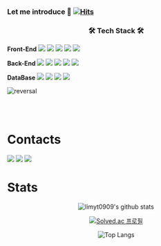### Let me introduce 👋 [![Hits](https://hits.seeyoufarm.com/api/count/incr/badge.svg?url=https%3A%2F%2Fgithub.com%2Flimyt0909%2Fhit-counter&count_bg=%2379C83D&title_bg=%23555555&icon=&icon_color=%23E7E7E7&title=hits&edge_flat=false)](https://hits.seeyoufarm.com)
 <!--
 ![header](https://capsule-render.vercel.app/api?type=wave&color=auto&height=300&section=header&text=Dragon_World&fontSize=50&animation=fadeIn)
-->


<h3 align="center"><b>🛠 Tech Stack 🛠</b></h3>

**Front-End**
<img src="https://img.shields.io/badge/React-black?style=flat-the-square&logo=React&logoColor=#61DAFB">
<img src="https://img.shields.io/badge/MUI-007FFF?style=flat-the-square&logo=MUI&logoColor=white">
<img src="https://img.shields.io/badge/JavaScript-F7DF1E?style=flat-the-square&logo=JavaScript&logoColor=white">
<img src="https://img.shields.io/badge/TypeScript-3178C6?style=flat-the-square&logo=TypeScript&logoColor=white">
<img src="https://img.shields.io/badge/Redux -764ABC?style=flat-the-square&logo=Redux&logoColor=white">

**Back-End**
<img src="https://img.shields.io/badge/Node.js-339933?style=flat-square&logo=Node.js&logoColor=white"/>
<img src= "https://img.shields.io/badge/Sequelize-52B0E7?style=flat-square&logo=Sequelize&logoColor=white" />
<img src="https://img.shields.io/badge/Amazon AWS-232F3E?style=flat-square&logo=Amazon%20AWS&logoColor=white"/>
<img src= "https://img.shields.io/badge/Docker-2496ED?style=flat-square&logo=Docker&logoColor=white" />
<img src="https://img.shields.io/badge/GraphQL-E10098?style=flat-the-square&logo=GraphQL&logoColor=white">

**DataBase**
<img src="https://img.shields.io/badge/PostgreSQL-4169E1?style=flat-square&logo=PostgreSQL&logoColor=white"/>
<img src="https://img.shields.io/badge/MySQL-4479A1?style=flat-square&logo=MySQL&logoColor=white"/>
<img src="https://img.shields.io/badge/SQLite-003B57?style=flat-square&logo=SQLite&logoColor=white"/>
<img src="https://img.shields.io/badge/Microsoft SQL Server-CC2927?style=flat-square&logo=Microsoft SQL Server&logoColor=white"/>


![reversal](https://capsule-render.vercel.app/api?type=slice&reversal=true&color=auto&text=Dragon&animation=fadeIn&fontAlign=70&fontAlignY=50&desc=Dev.&descSize=30)
<!--
**limyt0909/limyt0909** is a ✨ _special_ ✨ repository because its `README.md` (this file) appears on your GitHub profile.

Here are some ideas to get you started:

- 🔭 I’m currently working on ...
- 🌱 I’m currently learning ...
- 👯 I’m looking to collaborate on ...
- 🤔 I’m looking for help with ...
- 💬 Ask me about ...
- 📫 How to reach me: ...
- 😄 Pronouns: ...
- ⚡ Fun fact: ...
-->
  <br />     <br />  




# Contacts
<a href="https://github.com/limyt0909" target="_blank"><img src="https://img.shields.io/badge/Github-181717?style=flay&logo=git&logoColor=white"/></a>
<a href="https://www.instagram.com/dragon_tack/" target="_blank"><img src="https://img.shields.io/badge/Instagram-E4405F?style=flat&logo=instagram&logoColor=white"/></a>
<a href="https://velog.io/@limyt0909"><img src="https://img.shields.io/badge/velog-1DBF73?style=flat-square&logo=Vimeo&logoColor=white"/></a>



# Stats
 <div align=center> 
 
   ![limyt0909's github stats](https://github-readme-stats.vercel.app/api?username=limyt0909&show_icons=true&theme=tokyonight&count_private=true)

[![Solved.ac
프로필](http://mazassumnida.wtf/api/generate_badge?boj=limyt0909)](https://solved.ac/limyt0909)
 
 ![Top Langs](https://github-readme-stats.vercel.app/api/top-langs/?username=limyt0909&layout=compact)

 
</div>


  


